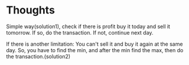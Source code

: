 # Thoughts

Simple way(solution1), check if there is profit buy it today and sell it tomorrow. If so, do the transaction. If not, continue next day.

If there is another limitation: You can't sell it and buy it again at the same day. 
So, you have to find the min, and after the min find the max, then do the transaction.(solution2)

